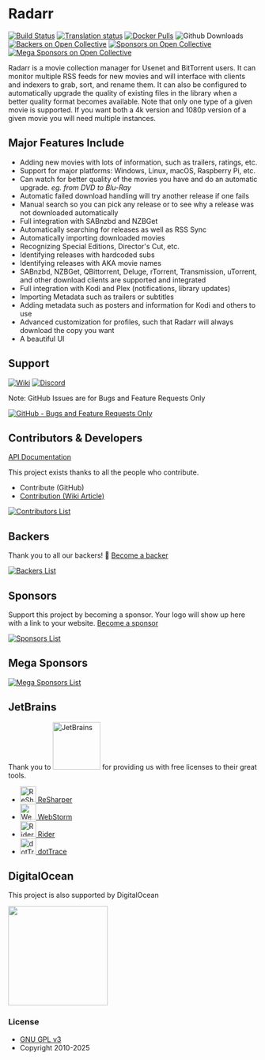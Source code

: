 # Radarr

[![Build Status](https://dev.azure.com/Radarr/Radarr/_apis/build/status/Radarr.Radarr?branchName=develop)](https://dev.azure.com/Radarr/Radarr/_build/latest?definitionId=1&branchName=develop)
[![Translation status](https://translate.servarr.com/widget/servarr/radarr/svg-badge.svg)](https://translate.servarr.com/engage/servarr/?utm_source=widget)
[![Docker Pulls](https://img.shields.io/docker/pulls/linuxserver/radarr.svg)](https://wiki.servarr.com/radarr/installation/docker)
![Github Downloads](https://img.shields.io/github/downloads/Radarr/Radarr/total.svg)
[![Backers on Open Collective](https://opencollective.com/Radarr/backers/badge.svg)](#backers)
[![Sponsors on Open Collective](https://opencollective.com/Radarr/sponsors/badge.svg)](#sponsors)
[![Mega Sponsors on Open Collective](https://opencollective.com/Radarr/megasponsors/badge.svg)](#mega-sponsors)

Radarr is a movie collection manager for Usenet and BitTorrent users. It can monitor multiple RSS feeds for new movies and will interface with clients and indexers to grab, sort, and rename them. It can also be configured to automatically upgrade the quality of existing files in the library when a better quality format becomes available.
Note that only one type of a given movie is supported. If you want both a 4k version and 1080p version of a given movie you will need multiple instances.

## Major Features Include

* Adding new movies with lots of information, such as trailers, ratings, etc.
* Support for major platforms: Windows, Linux, macOS, Raspberry Pi, etc.
* Can watch for better quality of the movies you have and do an automatic upgrade. _eg. from DVD to Blu-Ray_
* Automatic failed download handling will try another release if one fails
* Manual search so you can pick any release or to see why a release was not downloaded automatically
* Full integration with SABnzbd and NZBGet
* Automatically searching for releases as well as RSS Sync
* Automatically importing downloaded movies
* Recognizing Special Editions, Director's Cut, etc.
* Identifying releases with hardcoded subs
* Identifying releases with AKA movie names
* SABnzbd, NZBGet, QBittorrent, Deluge, rTorrent, Transmission, uTorrent, and other download clients are supported and integrated
* Full integration with Kodi and Plex (notifications, library updates)
* Importing Metadata such as trailers or subtitles
* Adding metadata such as posters and information for Kodi and others to use
* Advanced customization for profiles, such that Radarr will always download the copy you want
* A beautiful UI

## Support

[![Wiki](https://img.shields.io/badge/servarr-wiki-181717.svg?maxAge=60)](https://wiki.servarr.com/radarr)
[![Discord](https://img.shields.io/badge/discord-chat-7289DA.svg?maxAge=60)](https://radarr.video/discord)

Note: GitHub Issues are for Bugs and Feature Requests Only

[![GitHub - Bugs and Feature Requests Only](https://img.shields.io/badge/github-issues-red.svg?maxAge=60)](https://github.com/Radarr/Radarr/issues)

## Contributors & Developers

[API Documentation](https://radarr.video/docs/api/)

This project exists thanks to all the people who contribute.
- Contribute (GitHub)
- [Contribution (Wiki Article)](https://wiki.servarr.com/radarr/contributing)

[![Contributors List](https://opencollective.com/Radarr/contributors.svg?width=890&button=false)](https://github.com/Radarr/Radarr/graphs/contributors)

## Backers

Thank you to all our backers! 🙏 [Become a backer](https://opencollective.com/Radarr#backer)

[![Backers List](https://opencollective.com/Radarr/backers.svg?width=890)](https://opencollective.com/Radarr#backer)

## Sponsors

Support this project by becoming a sponsor. Your logo will show up here with a link to your website. [Become a sponsor](https://opencollective.com/Radarr#sponsor)

[![Sponsors List](https://opencollective.com/Radarr/sponsors.svg?width=890)](https://opencollective.com/Radarr#sponsor)

## Mega Sponsors

[![Mega Sponsors List](https://opencollective.com/Radarr/tiers/mega-sponsor.svg?width=890)](https://opencollective.com/Radarr#mega-sponsor)

## JetBrains

Thank you to [<img src="https://resources.jetbrains.com/storage/products/company/brand/logos/jetbrains.png" alt="JetBrains" width="96">](http://www.jetbrains.com/) for providing us with free licenses to their great tools.

* [<img src="https://resources.jetbrains.com/storage/products/company/brand/logos/ReSharper_icon.png" alt="ReSharper" width="32"> ReSharper](http://www.jetbrains.com/resharper/)
* [<img src="https://resources.jetbrains.com/storage/products/company/brand/logos/WebStorm_icon.png" alt="WebStorm" width="32"> WebStorm](http://www.jetbrains.com/webstorm/)
* [<img src="https://resources.jetbrains.com/storage/products/company/brand/logos/Rider_icon.png" alt="Rider" width="32"> Rider](http://www.jetbrains.com/rider/)
* [<img src="https://resources.jetbrains.com/storage/products/company/brand/logos/dotTrace_icon.png" alt="dotTrace" width="32"> dotTrace](http://www.jetbrains.com/dottrace/)

## DigitalOcean

This project is also supported by DigitalOcean
<p>
  <a href="https://www.digitalocean.com/">
    <img src="https://opensource.nyc3.cdn.digitaloceanspaces.com/attribution/assets/SVG/DO_Logo_horizontal_blue.svg" width="201px">
  </a>
</p>

### License

* [GNU GPL v3](http://www.gnu.org/licenses/gpl.html)
* Copyright 2010-2025
